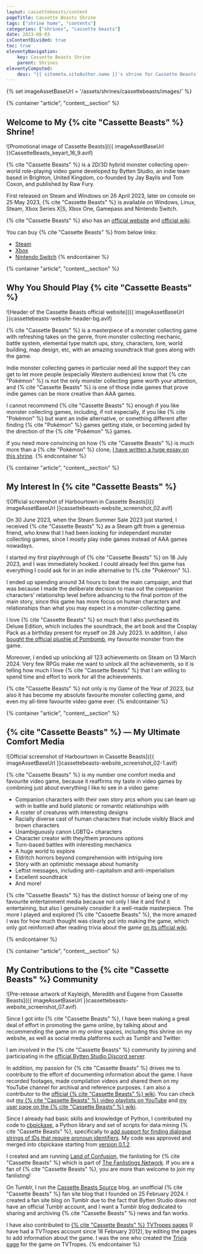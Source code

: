 ```yaml
---
layout: cassettebeasts/content
pageTitle: Cassette Beasts Shrine
tags: ["shrine home", "contents"]
categories: ["shrines", "cassette beasts"]
date: 2023-08-03
isContentDivided: true
toc: true
eleventyNavigation:
    key: Cassette Beasts Shrine
    parent: Shrines
eleventyComputed:
    desc: "{{ sitemeta.siteAuthor.name }}'s shrine for Cassette Beasts."
---
```

{% set imageAssetBaseUrl = '/assets/shrines/cassettebeasts/images/' %}

{% container "article", "content__section" %}
## Welcome to My {% cite "Cassette Beasts" %} Shrine!

![Promotional image of Cassette Beasts]({{ imageAssetBaseUrl }}CassetteBeasts_keyart_16_9.avif)

{% cite "Cassette Beasts" %} is a 2D/3D hybrid monster collecting open-world role-playing video game developed by Bytten Studio, an indie team based in Brighton, United Kingdom, co-founded by Jay Baylis and Tom Coxon, and published by Raw Fury.

First released on Steam and Windows on 26 April 2023, later on console on 25 May 2023, {% cite "Cassette Beasts" %} is available on Windows, Linux, Steam, Xbox Series X|S, Xbox One, Gamepass and Nintendo Switch.

{% cite "Cassette Beasts" %} also has an [official website](https://www.cassettebeasts.com/) and [official wiki](https://wiki.cassettebeasts.com/wiki/Main_Page).

You can buy {% cite "Cassette Beasts" %} from below links:

*   [Steam](https://store.steampowered.com/app/1321440/Cassette_Beasts/)
*   [Xbox](https://www.xbox.com/en-us/games/store/cassette-beasts/9n82snqtzvmq)
*   [Nintendo Switch](https://www.nintendo.com/store/products/cassette-beasts-switch/)
{% endcontainer %}

{% container "article", "content__section" %}
## Why You Should Play {% cite "Cassette Beasts" %}

![Header of the Cassette Beasts official website]({{ imageAssetBaseUrl }}cassettebeasts-website-header-bg.avif)

{% cite "Cassette Beasts" %} is a masterpiece of a monster collecting game with refreshing takes on the genre, from monster collecting mechanic, battle system, elemental type match ups, story, characters, lore, world building, map design, etc, with an amazing soundtrack that goes along with the game.

Indie monster collecting games in particular need all the support they can get to let more people (especially Western audiences) know that {% cite "Pokémon" %} is not the only monster collecting game worth your attention, and {% cite "Cassette Beasts" %} is one of those indie games that prove indie games can be more creative than AAA games.

I cannot recommend {% cite "Cassette Beasts" %} enough if you like monster collecting games, including, if not especially, if you like {% cite "Pokémon" %} but want an indie alternative, or something different after finding {% cite "Pokémon" %} games getting stale, or becoming jaded by the direction of the {% cite "Pokémon" %} games.

If you need more convincing on how {% cite "Cassette Beasts" %} is much more than a {% cite "Pokémon" %} clone, [I have written a huge essay on this shrine](/shrines/cassettebeasts/articles/cassette-beasts-more-than-a-pokemon-clone).
{% endcontainer %}

{% container "article", "content__section" %}
## My Interest In {% cite "Cassette Beasts" %}

![Official screenshot of Harbourtown in Cassette Beasts]({{ imageAssetBaseUrl }}cassettebeasts-website_screenshot_02.avif)

On 30 June 2023, when the Steam Summer Sale 2023 just started, I received {% cite "Cassette Beasts" %} as a Steam gift from a generous friend, who knew that I had been looking for independant monster collecting games, since I mostly play indie games instead of AAA games nowadays.

I started my first playthrough of {% cite "Cassette Beasts" %} on 18 July 2023, and I was immediately hooked. I could already feel this game has everything I could ask for in an indie alternative to {% cite "Pokémon" %}.

I ended up spending around 34 hours to beat the main campaign, and that was because I made the deliberate decision to max out the companion characters' relationship level before advancing to the final portion of the main story, since this game has more focus on human characters and relationships than what you may expect in a monster-collecting game.

I love {% cite "Cassette Beasts" %} so much that I also purchased its Deluxe Edition, which includes the soundtrack, the art book and the Cosplay Pack as a birthday present for myself on 28 July 2023. In addition, I also [bought the official plushie of Pombomb](/blog/posts/2023-10-13-My-Cassette-Beasts-Pombomb-Plushie-Arrived), my favourite monster from the game.

Moreover, I ended up unlocking all 123 achievements on Steam on 13 March 2024. Very few RPGs make me want to unlock all the achievements, so it is telling how much I love {% cite "Cassette Beasts" %} that I am willing to spend time and effort to work for all the achievements.

{% cite "Cassette Beasts" %} not only is my Game of the Year of 2023, but also it has become my absolute favourite monster collecting game, and even my all-time favourite video game ever.
{% endcontainer %}

{% container "article", "content__section" %}
## {% cite "Cassette Beasts" %} — My Ultimate Comfort Media

![Official screenshot of Harbourtown in Cassette Beasts]({{ imageAssetBaseUrl }}cassettebeasts-website_screenshot_02-1.avif)

{% cite "Cassette Beasts" %} is my number one comfort media and favourite video game, because it reaffirms my taste in video games by combining just about everything I like to see in a video game:

- Companion characters with their own story arcs whom you can team up with in battle and build platonic or romantic relationships with
- A roster of creatures with interesting designs
- Racially diverse cast of human characters that include visibly Black and brown characters
- Unambiguously canon LGBTQ+ characters
- Character creator with they/them pronouns options
- Turn-based battles with interesting mechanics
- A huge world to explore
- Eldritch horrors beyond comprehension with intriguing lore
- Story with an optimistic message about humanity
- Leftist messages, including anti-capitalism and anti-imperialism
- Excellent soundtrack
- And more!

{% cite "Cassette Beasts" %} has the distinct honour of being one of my favourite entertainment media because not only I like it and find it entertaining, but also I genuinely consider it a well-made masterpiece. The more I played and explored {% cite "Cassette Beasts" %}, the more amazed I was for how much thought was clearly put into making the game, which only got reinforced after reading trivia about the game [on its official wiki](https://wiki.cassettebeasts.com/wiki/Main_Page).

{% endcontainer %}

{% container "article", "content__section" %}
## My Contributions to the {% cite "Cassette Beasts" %} Community

![Pre-release artwork of Kayleigh, Meredith and Eugene from Cassette Beasts]({{ imageAssetBaseUrl }}cassettebeasts-website_screenshot_07.avif)

Since I got into {% cite "Cassette Beasts" %}, I have been making a great deal of effort in promoting the game online, by talking about and recommending the game on my online spaces, including this shrine on my website, as well as social media platforms such as Tumblr and Twitter.

I am involved in the {% cite "Cassette Beasts" %} community by joining and participating in the [official Bytten Studio Discord server](https://discord.gg/byttenstudio).

In addition, my passion for {% cite "Cassette Beasts" %} drives me to contribute to the effort of documenting information about the game. I have recorded footages, made compilation videos and shared them on my YouTube channel for archival and reference purposes. I am also a contributor to the [official {% cite "Cassette Beasts" %} wiki](https://wiki.cassettebeasts.com/wiki/Main_Page). You can check out [my {% cite "Cassette Beasts" %} video playlists on YouTube](https://www.youtube.com/channel/UCQr78DF60PrBsgh8rQnzBWg/playlists?view=50&sort=dd&shelf_id=5) and [my user page on the {% cite "Cassette Beasts" %} wiki](https://wiki.cassettebeasts.com/wiki/User:Leilukin).

Since I already had basic skills and knowledge of Python, I contributed my code to [cbpickaxe](https://github.com/ExcaliburZero/cbpickaxe), a Python library and set of scripts for data mining {% cite "Cassette Beasts" %}, specifically to [add support for finding dialogue strings of IDs that require pronoun identifiers](https://github.com/ExcaliburZero/cbpickaxe/pull/3). My code was approved and merged into cbpickaxe starting from [version 0.1.2](https://github.com/ExcaliburZero/cbpickaxe/releases/tag/v0.1.2).

I created and am running [Land of Confusion](https://fan.leilukin.com/cassettebeasts), the fanlisting for {% cite "Cassette Beasts" %} which is part of [The Fanlistings Network](https://thefanlistings.org/). If you are a fan of {% cite "Cassette Beasts" %}, you are more than welcome to join my fanlisting!

On Tumblr, I run the [Cassette Beasts Source](https://cassettebeastssource.tumblr.com/) blog, an unofficial {% cite "Cassette Beasts" %} fan site blog that I founded on 25 February 2024. I created a fan site blog on Tumblr due to the fact that Bytten Studio does not have an official Tumblr account, and I want a Tumblr blog dedicated to sharing and archiving {% cite "Cassette Beasts" %} news and fan works.

I have also contributed to [{% cite "Cassette Beasts" %} TVTropes pages](https://tvtropes.org/pmwiki/pmwiki.php/VideoGame/CassetteBeasts) (I have had a TVTropes account since 18 February 2012), by editing the pages to add information about the game. I was the one who created the [Trivia page](https://tvtropes.org/pmwiki/pmwiki.php/Trivia/CassetteBeasts) for the game on TVTropes.
{% endcontainer %}